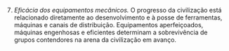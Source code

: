 ﻿7. *Eficácia dos equipamentos mecânicos.* O progresso da civilização está relacionado diretamente ao desenvolvimento e à posse de ferramentas, máquinas e canais de distribuição. Equipamentos aperfeiçoados, máquinas engenhosas e eficientes determinam a sobrevivência de grupos contendores na arena da civilização em avanço.